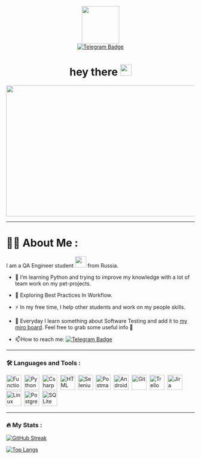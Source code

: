 <div id="header" align="center">
  <img src="https://media.giphy.com/media/dMLmQfCO7lCA2gX3tw/giphy.gif" width="100"/>
  <div id="badges">
  <a href="https://t.me/Lexx_042">
    <img src="https://img.shields.io/badge/Telegram-blue?logo=telegram&logoColor=white&style=for-the-badge" alt="Telegram Badge"/>
  </a>
</div>
  <img src="https://komarev.com/ghpvc/?username=Lexxx42&style=flat-square&color=blue" alt=""/>
  <h1>
  hey there
  <img src="https://media.giphy.com/media/hvRJCLFzcasrR4ia7z/giphy.gif" width="30px"/>
</h1>
</div>
<div align="center">
  <img src="https://media.giphy.com/media/u2pmTWUi0MXjyrMaVj/giphy.gif" width="550" height="350"/>

</div>

---

# :man_technologist: About Me :
I am a QA Engineer student <img src="https://media.giphy.com/media/5dLoIhuX12Nl1MnQJ1/giphy.gif" width="30"> from Russia.

- :telescope: I’m learning Python and trying to improve my knowledge with a lot of team work on my pet-projects.

- :seedling: Exploring Best Practices In Workflow.

- :zap: In my free time, I help other students and work on my people skills.

- :sparkling_heart: Everyday I learn something about Software Testing and add it to [my miro board](https://miro.com/app/board/uXjVP8eVvAA=/?share_link_id=365056434504). Feel free to grab some useful info :slightly_smiling_face:

- :mailbox:How to reach me: [![Telegram Badge](https://img.shields.io/badge/Telegram-blue?logo=telegram&logoColor=white&style=for-the-badge)](https://t.me/Lexx_042)

---

### :hammer_and_wrench: Languages and Tools :
<div>
  <img src="https://cdn-icons-png.flaticon.com/512/7187/7187399.png" title="Functional testing" alt="Functional testing" width="40" height="40"/>&nbsp;
  <img src="https://cdn-icons-png.flaticon.com/512/5968/5968350.png" title="Python" alt="Python" width="40" height="40"/>&nbsp;
  <img src="https://cdn-icons-png.flaticon.com/512/6132/6132221.png" title="Csharp" alt="Csharp" width="40" height="40"/>&nbsp;
  <img src="https://cdn-icons-png.flaticon.com/512/186/186320.png" title="HTML" alt="HTML" width="40" height="40"/>&nbsp;
  <img src="https://cdn-icons-png.flaticon.com/512/5936/5936927.png" title="Selenium" alt="Selenium" width="40" height="40"/>&nbsp;
  <img src="https://uxwing.com/wp-content/themes/uxwing/download/brands-and-social-media/postman-icon.png" title="Postman" alt="Postman" width="40" height="40"/>&nbsp;
  <img src="https://cdn-icons-png.flaticon.com/512/2504/2504881.png" title="Android Studio" alt="Android Studio" width="40" height="40"/>&nbsp;
  <img src="https://cdn-icons-png.flaticon.com/512/4494/4494748.png" title="Git" alt="Git" width="40" height="40"/>&nbsp;
  <img src="https://cdn-icons-png.flaticon.com/512/2111/2111656.png" title="Trello" alt="Trello" width="40" height="40"/>&nbsp;
  <img src="https://cdn-icons-png.flaticon.com/512/5968/5968875.png" title="Jira" alt="Jira" width="40" height="40"/>&nbsp;
  <img src="https://cdn-icons-png.flaticon.com/512/183/183319.png" title="Linux" alt="Linux" width="40" height="40"/>&nbsp;
  <img src="https://cdn-icons-png.flaticon.com/512/5968/5968342.png" title="PostgreSQL" alt="PostgreSQL" width="40" height="40"/>&nbsp;
  <img src="https://cdn-icons-png.flaticon.com/512/2306/2306022.png" title="SQLite" alt="SQLite" width="40" height="40"/>&nbsp;
</div>

---

### :fire: My Stats :
[![GitHub Streak](http://github-readme-streak-stats.herokuapp.com?user=Lexxx42&theme=synthwave)](https://git.io/streak-stats)


[![Top Langs](https://github-readme-stats-git-masterrstaa-rickstaa.vercel.app/api/top-langs/?username=Lexxx42&layout=compact&theme=vision-friendly-dark)](https://github.com/anuraghazra/github-readme-stats)


